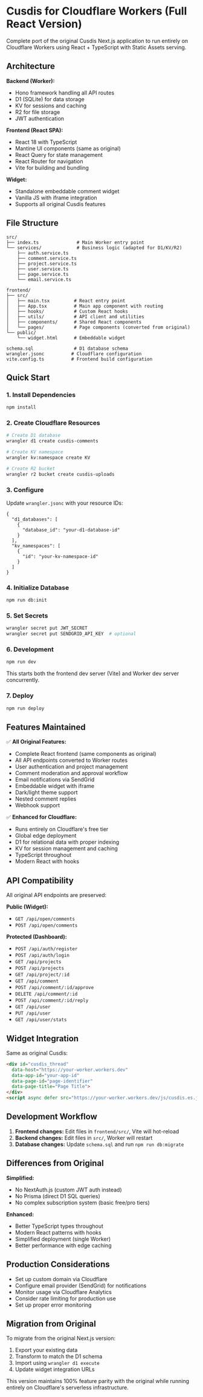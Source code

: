 # Cusdis for Cloudflare Workers (Full React Version)

Complete port of the original Cusdis Next.js application to run entirely on Cloudflare Workers using React + TypeScript with Static Assets serving.

## Architecture

**Backend (Worker):**
- Hono framework handling all API routes
- D1 (SQLite) for data storage  
- KV for sessions and caching
- R2 for file storage
- JWT authentication

**Frontend (React SPA):**
- React 18 with TypeScript
- Mantine UI components (same as original)
- React Query for state management
- React Router for navigation
- Vite for building and bundling

**Widget:**
- Standalone embeddable comment widget
- Vanilla JS with iframe integration
- Supports all original Cusdis features

## File Structure

```
src/
├── index.ts              # Main Worker entry point
└── services/             # Business logic (adapted for D1/KV/R2)
    ├── auth.service.ts
    ├── comment.service.ts
    ├── project.service.ts
    ├── user.service.ts
    ├── page.service.ts
    └── email.service.ts

frontend/
├── src/
│   ├── main.tsx         # React entry point
│   ├── App.tsx          # Main app component with routing
│   ├── hooks/           # Custom React hooks
│   ├── utils/           # API client and utilities
│   ├── components/      # Shared React components
│   └── pages/           # Page components (converted from original)
└── public/
    └── widget.html      # Embeddable widget

schema.sql               # D1 database schema
wrangler.jsonc          # Cloudflare configuration
vite.config.ts          # Frontend build configuration
```

## Quick Start

### 1. Install Dependencies

```bash
npm install
```

### 2. Create Cloudflare Resources

```bash
# Create D1 database
wrangler d1 create cusdis-comments

# Create KV namespace  
wrangler kv:namespace create KV

# Create R2 bucket
wrangler r2 bucket create cusdis-uploads
```

### 3. Configure

Update `wrangler.jsonc` with your resource IDs:

```jsonc
{
  "d1_databases": [
    {
      "database_id": "your-d1-database-id"
    }
  ],
  "kv_namespaces": [
    {
      "id": "your-kv-namespace-id"
    }
  ]
}
```

### 4. Initialize Database

```bash
npm run db:init
```

### 5. Set Secrets

```bash
wrangler secret put JWT_SECRET
wrangler secret put SENDGRID_API_KEY  # optional
```

### 6. Development

```bash
npm run dev
```

This starts both the frontend dev server (Vite) and Worker dev server concurrently.

### 7. Deploy

```bash
npm run deploy
```

## Features Maintained

✅ **All Original Features:**
- Complete React frontend (same components as original)
- All API endpoints converted to Worker routes
- User authentication and project management
- Comment moderation and approval workflow
- Email notifications via SendGrid
- Embeddable widget with iframe
- Dark/light theme support
- Nested comment replies
- Webhook support

✅ **Enhanced for Cloudflare:**
- Runs entirely on Cloudflare's free tier
- Global edge deployment
- D1 for relational data with proper indexing
- KV for session management and caching
- TypeScript throughout
- Modern React with hooks

## API Compatibility

All original API endpoints are preserved:

**Public (Widget):**
- `GET /api/open/comments`
- `POST /api/open/comments`

**Protected (Dashboard):**
- `POST /api/auth/register`
- `POST /api/auth/login`
- `GET /api/projects`
- `POST /api/projects`
- `GET /api/project/:id`
- `GET /api/comment`
- `POST /api/comment/:id/approve`
- `DELETE /api/comment/:id`
- `POST /api/comment/:id/reply`
- `GET /api/user`
- `PUT /api/user`
- `GET /api/user/stats`

## Widget Integration

Same as original Cusdis:

```html
<div id="cusdis_thread"
  data-host="https://your-worker.workers.dev"
  data-app-id="your-app-id"
  data-page-id="page-identifier"
  data-page-title="Page Title">
</div>
<script async defer src="https://your-worker.workers.dev/js/cusdis.es.js"></script>
```

## Development Workflow

1. **Frontend changes:** Edit files in `frontend/src/`, Vite will hot-reload
2. **Backend changes:** Edit files in `src/`, Worker will restart
3. **Database changes:** Update `schema.sql` and run `npm run db:migrate`

## Differences from Original

**Simplified:**
- No NextAuth.js (custom JWT auth instead)
- No Prisma (direct D1 SQL queries)
- No complex subscription system (basic free/pro tiers)

**Enhanced:**
- Better TypeScript types throughout
- Modern React patterns with hooks
- Simplified deployment (single Worker)
- Better performance with edge caching

## Production Considerations

- Set up custom domain via Cloudflare
- Configure email provider (SendGrid) for notifications
- Monitor usage via Cloudflare Analytics
- Consider rate limiting for production use
- Set up proper error monitoring

## Migration from Original

To migrate from the original Next.js version:

1. Export your existing data
2. Transform to match the D1 schema
3. Import using `wrangler d1 execute`
4. Update widget integration URLs

This version maintains 100% feature parity with the original while running entirely on Cloudflare's serverless infrastructure.